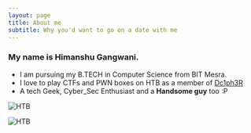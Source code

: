 ```yaml
---
layout: page
title: About me
subtitle: Why you'd want to go on a date with me
---
```


  ### My name is Himanshu Gangwani.

- I am pursuing my B.TECH in Computer Science from BIT Mesra. 
- I love to play CTFs and PWN boxes on HTB as a member of [Dc1ph3R](https://ctftime.org/team/69272)
- A tech Geek, Cyber_Sec Enthusiast and a __Handsome guy__ too :P


![HTB](https://www.hackthebox.eu/badge/image/92191 "Not Clickable :P")

![HTB](https://www.hackthebox.eu/badge/team/image/1262 "Not Clickable :P")






